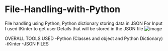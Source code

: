 # File-Handling-with-Python
File handling using Python, Python dictionary storing data in JSON 
For Input I used tKinter to get user Details that will be stored in the JSON file
![image](https://github.com/Sifiso-Mazibuko/File-Handling-with-Python/assets/142902211/cf6df3c1-9e5e-4bcf-871c-d94f9d7b35cb)

OVERALL TOOLS USED
-Python (Classes and object and Python Dictionary)
-tKinter
-JSON FILES
